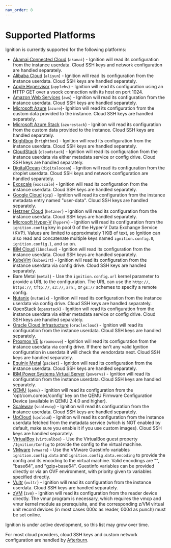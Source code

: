 ```yaml
---
nav_order: 8
---
```


# Supported Platforms

Ignition is currently supported for the following platforms:

* [Akamai Connected Cloud] (`akamai`) - Ignition will read its configuration from the instance userdata. Cloud SSH keys and network configuration are handled separately.
* [Alibaba Cloud] (`aliyun`) - Ignition will read its configuration from the instance userdata. Cloud SSH keys are handled separately.
* [Apple Hypervisor] (`applehv`) - Ignition will read its configuration using an HTTP GET over a vsock connection with its host on port 1024.
* [Amazon Web Services] (`aws`) - Ignition will read its configuration from the instance userdata. Cloud SSH keys are handled separately.
* [Microsoft Azure] (`azure`)- Ignition will read its configuration from the custom data provided to the instance. Cloud SSH keys are handled separately.
* [Microsoft Azure Stack] (`azurestack`) - Ignition will read its configuration from the custom data provided to the instance. Cloud SSH keys are handled separately.
* [Brightbox] (`brightbox`) - Ignition will read its configuration from the instance userdata. Cloud SSH keys are handled separately.
* [CloudStack] (`cloudstack`) - Ignition will read its configuration from the instance userdata via either metadata service or config drive. Cloud SSH keys are handled separately.
* [DigitalOcean] (`digitalocean`) - Ignition will read its configuration from the droplet userdata. Cloud SSH keys and network configuration are handled separately.
* [Exoscale] (`exoscale`) - Ignition will read its configuration from the instance userdata. Cloud SSH keys are handled separately.
* [Google Cloud] (`gcp`) - Ignition will read its configuration from the instance metadata entry named "user-data". Cloud SSH keys are handled separately.
* [Hetzner Cloud] (`hetzner`) - Ignition will read its configuration from the instance userdata. Cloud SSH keys are handled separately.
* [Microsoft Hyper-V] (`hyperv`) - Ignition will read its configuration from the `ignition.config` key in pool 0 of the Hyper-V Data Exchange Service (KVP). Values are limited to approximately 1 KiB of text, so Ignition can also read and concatenate multiple keys named `ignition.config.0`, `ignition.config.1`, and so on.
* [IBM Cloud] (`ibmcloud`) - Ignition will read its configuration from the instance userdata. Cloud SSH keys are handled separately.
* [KubeVirt] (`kubevirt`) - Ignition will read its configuration from the instance userdata via config drive. Cloud SSH keys are handled separately.
* Bare Metal (`metal`) - Use the `ignition.config.url` kernel parameter to provide a URL to the configuration. The URL can use the `http://`, `https://`, `tftp://`, `s3://`, `arn:`, or `gs://` schemes to specify a remote config.
* [Nutanix] (`nutanix`) - Ignition will read its configuration from the instance userdata via config drive. Cloud SSH keys are handled separately.
* [OpenStack] (`openstack`) - Ignition will read its configuration from the instance userdata via either metadata service or config drive. Cloud SSH keys are handled separately.
* [Oracle Cloud Infrastucture] (`oraclecloud`) - Ignition will read its configuration from the instance userdata. Cloud SSH keys are handled separately.
* [Proxmox VE] (`proxmoxve`) - Ignition will read its configuration from the instance userdata via config drive. If there isn't any valid Ignition configuration in userdata it will check the vendordata next. Cloud SSH keys are handled separately.
* [Equinix Metal] (`packet`) - Ignition will read its configuration from the instance userdata. Cloud SSH keys are handled separately.
* [IBM Power Systems Virtual Server] (`powervs`) - Ignition will read its configuration from the instance userdata. Cloud SSH keys are handled separately.
* [QEMU] (`qemu`) - Ignition will read its configuration from the 'opt/com.coreos/config' key on the QEMU Firmware Configuration Device (available in QEMU 2.4.0 and higher).
* [Scaleway] (`scaleway`) - Ignition will read its configuration from the instance userdata. Cloud SSH keys are handled separately.
* [UpCloud] (`upcloud`) - Ignition will read its configuration from the instance userdata fetched from the metadata service (which is NOT enabled by default, make sure you enable it if you use custom images). Cloud SSH keys are handled separately.
* [VirtualBox] (`virtualbox`) - Use the VirtualBox guest property `/Ignition/Config` to provide the config to the virtual machine.
* [VMware] (`vmware`) - Use the VMware Guestinfo variables `ignition.config.data` and `ignition.config.data.encoding` to provide the config and its encoding to the virtual machine. Valid encodings are "", "base64", and "gzip+base64". Guestinfo variables can be provided directly or via an OVF environment, with priority given to variables specified directly.
* [Vultr] (`vultr`) - Ignition will read its configuration from the instance userdata. Cloud SSH keys are handled separately.
* [zVM] (`zvm`) - Ignition will read its configuration from the reader device directly. The vmur program is necessary, which requires the vmcp and vmur kernel module as prerequisite, and the corresponding z/VM virtual unit record devices (in most cases 000c as reader, 000d as punch) must be set online.

Ignition is under active development, so this list may grow over time.

For most cloud providers, cloud SSH keys and custom network configuration are handled by [Afterburn].

[Akamai Connected Cloud]: https://www.linode.com
[Alibaba Cloud]: https://www.alibabacloud.com/product/ecs
[Apple Hypervisor]: https://developer.apple.com/documentation/hypervisor
[Amazon Web Services]: https://aws.amazon.com/ec2/
[Microsoft Azure]: https://azure.microsoft.com/en-us/services/virtual-machines/
[Microsoft Azure Stack]: https://azure.microsoft.com/en-us/overview/azure-stack/
[BrightBox]: https://www.brightbox.com/cloud/servers/
[CloudStack]: https://cloudstack.apache.org/
[DigitalOcean]: https://www.digitalocean.com/products/droplets/
[Exoscale]: https://www.exoscale.com/compute/
[Google Cloud]: https://cloud.google.com/compute
[Hetzner Cloud]: https://www.hetzner.com/cloud
[Microsoft Hyper-V]: https://learn.microsoft.com/en-us/virtualization/hyper-v-on-windows/
[IBM Cloud]: https://www.ibm.com/cloud/vpc
[KubeVirt]: https://kubevirt.io
[Nutanix]: https://www.nutanix.com/products/ahv
[OpenStack]: https://www.openstack.org/
[Oracle Cloud Infrastucture]: https://www.oracle.com/cloud
[Proxmox VE]: https://www.proxmox.com/en/proxmox-virtual-environment/overview
[Equinix Metal]: https://metal.equinix.com/product/
[IBM Power Systems Virtual Server]: https://www.ibm.com/products/power-virtual-server
[QEMU]: https://www.qemu.org/
[Scaleway]: https://www.scaleway.com
[UpCloud]: https://www.upcloud.com
[VirtualBox]: https://www.virtualbox.org/
[VMware]: https://www.vmware.com/
[Vultr]: https://www.vultr.com/products/cloud-compute/
[zVM]: http://www.vm.ibm.com/overview/

[Afterburn]: https://coreos.github.io/afterburn/
